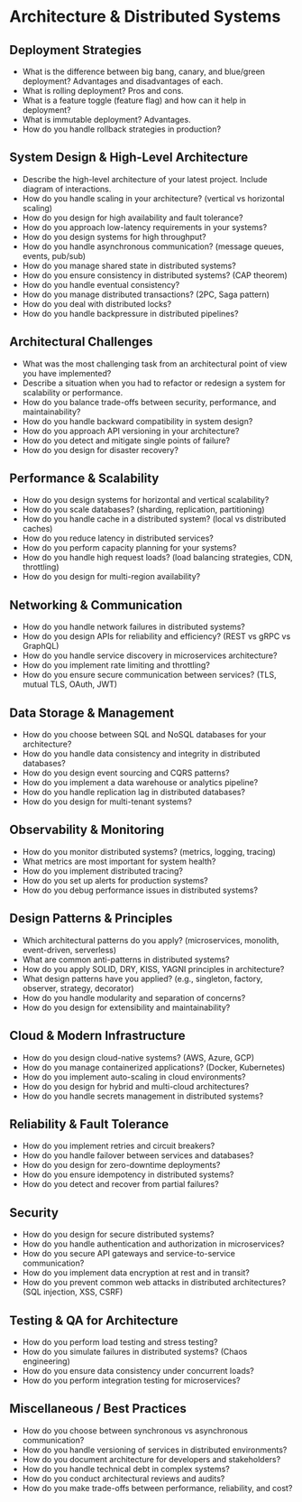# Architecture & Distributed Systems

## Deployment Strategies
- What is the difference between big bang, canary, and blue/green deployment? Advantages and disadvantages of each.
- What is rolling deployment? Pros and cons.
- What is a feature toggle (feature flag) and how can it help in deployment?
- What is immutable deployment? Advantages.
- How do you handle rollback strategies in production?

## System Design & High-Level Architecture
- Describe the high-level architecture of your latest project. Include diagram of interactions.
- How do you handle scaling in your architecture? (vertical vs horizontal scaling)
- How do you design for high availability and fault tolerance?
- How do you approach low-latency requirements in your systems?
- How do you design systems for high throughput?
- How do you handle asynchronous communication? (message queues, events, pub/sub)
- How do you manage shared state in distributed systems?
- How do you ensure consistency in distributed systems? (CAP theorem)
- How do you handle eventual consistency?
- How do you manage distributed transactions? (2PC, Saga pattern)
- How do you deal with distributed locks?
- How do you handle backpressure in distributed pipelines?

## Architectural Challenges
- What was the most challenging task from an architectural point of view you have implemented?
- Describe a situation when you had to refactor or redesign a system for scalability or performance.
- How do you balance trade-offs between security, performance, and maintainability?
- How do you handle backward compatibility in system design?
- How do you approach API versioning in your architecture?
- How do you detect and mitigate single points of failure?
- How do you design for disaster recovery?

## Performance & Scalability
- How do you design systems for horizontal and vertical scalability?
- How do you scale databases? (sharding, replication, partitioning)
- How do you handle cache in a distributed system? (local vs distributed caches)
- How do you reduce latency in distributed services?
- How do you perform capacity planning for your systems?
- How do you handle high request loads? (load balancing strategies, CDN, throttling)
- How do you design for multi-region availability?

## Networking & Communication
- How do you handle network failures in distributed systems?
- How do you design APIs for reliability and efficiency? (REST vs gRPC vs GraphQL)
- How do you handle service discovery in microservices architecture?
- How do you implement rate limiting and throttling?
- How do you ensure secure communication between services? (TLS, mutual TLS, OAuth, JWT)

## Data Storage & Management
- How do you choose between SQL and NoSQL databases for your architecture?
- How do you handle data consistency and integrity in distributed databases?
- How do you design event sourcing and CQRS patterns?
- How do you implement a data warehouse or analytics pipeline?
- How do you handle replication lag in distributed databases?
- How do you design for multi-tenant systems?

## Observability & Monitoring
- How do you monitor distributed systems? (metrics, logging, tracing)
- What metrics are most important for system health?
- How do you implement distributed tracing?
- How do you set up alerts for production systems?
- How do you debug performance issues in distributed systems?

## Design Patterns & Principles
- Which architectural patterns do you apply? (microservices, monolith, event-driven, serverless)
- What are common anti-patterns in distributed systems?
- How do you apply SOLID, DRY, KISS, YAGNI principles in architecture?
- What design patterns have you applied? (e.g., singleton, factory, observer, strategy, decorator)
- How do you handle modularity and separation of concerns?
- How do you design for extensibility and maintainability?

## Cloud & Modern Infrastructure
- How do you design cloud-native systems? (AWS, Azure, GCP)
- How do you manage containerized applications? (Docker, Kubernetes)
- How do you implement auto-scaling in cloud environments?
- How do you design for hybrid and multi-cloud architectures?
- How do you handle secrets management in distributed systems?

## Reliability & Fault Tolerance
- How do you implement retries and circuit breakers?
- How do you handle failover between services and databases?
- How do you design for zero-downtime deployments?
- How do you ensure idempotency in distributed systems?
- How do you detect and recover from partial failures?

## Security
- How do you design for secure distributed systems?
- How do you handle authentication and authorization in microservices?
- How do you secure API gateways and service-to-service communication?
- How do you implement data encryption at rest and in transit?
- How do you prevent common web attacks in distributed architectures? (SQL injection, XSS, CSRF)

## Testing & QA for Architecture
- How do you perform load testing and stress testing?
- How do you simulate failures in distributed systems? (Chaos engineering)
- How do you ensure data consistency under concurrent loads?
- How do you perform integration testing for microservices?

## Miscellaneous / Best Practices
- How do you choose between synchronous vs asynchronous communication?
- How do you handle versioning of services in distributed environments?
- How do you document architecture for developers and stakeholders?
- How do you handle technical debt in complex systems?
- How do you conduct architectural reviews and audits?
- How do you make trade-offs between performance, reliability, and cost?
